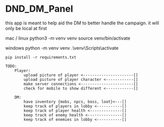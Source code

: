 # DND_DM_Panel
this app is meant to help aid the DM to better handle the campaign.  it will only be local at first

<!-- set up mac / linux  -->
mac / linux
    python3 -m venv venv
    source venv/bin/activate

<!-- windows -->
windows
    python -m venv venv
    .\venv\Scripts\activate

<!-- install -->
    pip install -r requirements.txt

<!-- what i need to do -->
    TODO:
        Player:
            upload picture of player <----------------------[]
            upload picture of player character <------------[]
            make server connections <-----------------------[] 
            check for mobile to show different <------------[]

        DM:
            have inventory {mobs, npcs, boss, loot}<---[]
            keep track of players in lobby <-----------[]
            keep track of player health <--------------[]
            keep track of enemy health <---------------[]
            keep track of enemies in lobby <-----------[]
